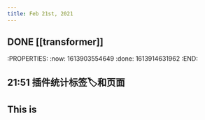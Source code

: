 ```yaml
---
title: Feb 21st, 2021
---
```


## DONE [[transformer]]
:PROPERTIES:
:now: 1613903554649
:done: 1613914631962
:END:
## 21:51 插件统计标签🏷️和页面
## This is
##
